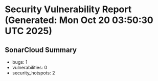 # Security Vulnerability Report (Generated: Mon Oct 20 03:50:30 UTC 2025)


## SonarCloud Summary
* bugs: 1
* vulnerabilities: 0
* security_hotspots: 2
